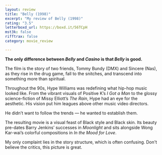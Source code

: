 ```yaml
---
layout: review
title: "Belly (1998)"
excerpt: "My review of Belly (1998)"
rating: "3.5"
letterboxd_url: https://boxd.it/56TCpH
mst3k: false
rifftrax: false
category: movie_review

---
```


<b>The only difference between <i>Belly</i> and <i>Casino</i> is that <i>Belly</i> is good.</b>

The film is the story of two friends, Tommy Bundy (DMX) and Sincere (Nas), as they rise in the drug game, fall to the snitches, and transcend into something more than spiritual.

Throughout the 90s, Hype Williams was redefining what hip-hop music looked like. From the vibrant visuals of Positive K’s <i>I Got a Man</i> to the glossy science-fiction of Missy Elliott’s <i>The Rain</i>, Hype had an eye for the aesthetic. His vision put him leagues above other music video directors.

He didn’t want to follow the trends — he wanted to establish them.

The resulting movie is a visual feast of Black style and Black skin. Its beauty pre-dates Barry Jenkins’ successes in <i>Moonlight</i> and sits alongside Wong Kar-wai’s colorful compositions in <i>In the Mood for Love</i>.

My only complaint lies in the story structure, which is often confusing. Don't believe the critics, this picture is great.